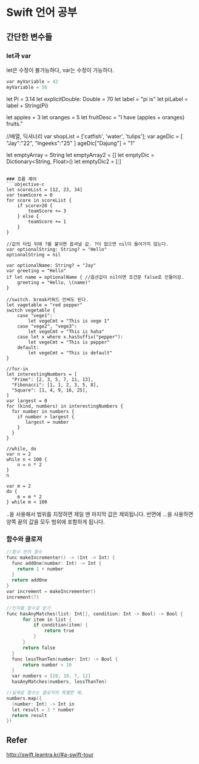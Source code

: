 # Swift 언어 공부

## 간단한 변수들
### let과 var
let은 수정이 불가능하다, var는 수정이 가능하다.
```objective-c
var myVariable = 42
myVariable = 50
```
let Pi = 3.14
let explicitDouble: Double = 70
let label = "pi is"
let piLabel = label + String(Pi)

let apples = 3
let oranges = 5
let fruitDesc = "I have \(apples + oranges) fruits."

//배열, 딕셔너리
var shopList = ['catfish', 'water', 'tulips'];
var ageDic = [
    "Jay":"22",
    "Ingeeks":"25"
]
ageDic["Dajung"] = "1"

let emptyArray = String[]()
let emptyArray2 = []
let emptyDic = Dictionary<String, Float>()
let emptyDic2 = [:]
```

### 흐름 제어
```objective-c
let scoreList = [12, 23, 34]
var teamScore = 0
for score in scoreList {
    if score>20 {
        teamScore += 3
    } else {
        teamScore += 1
    }
}

//값의 타입 뒤에 ?를 붙이면 옵셔널 값. ?이 없으면 nil이 들어가지 않는다.
var optionalString: String? = "Hello"
optionalString = nil

var optionalName: String? = "Jay"
var greeting = "Hello"
if let name = optionalName { //옵션값이 nil이면 조건문 false로 안들어감.
    greeting = "Hello, \(name)"
}

//switch. break키워드 안써도 된다.
let vagetable = "red pepper"
switch vegetable {
    case "vege1":
        let vegeCmt = "This is vege 1"
    case "vege2", "vege3":
        let vegeCmt = "This is haha"
    case let x where x.hasSuffix("pepper"):
        let vegeCmt = "This is pepper"
    default:
        let vegeCmt = "This is default"
}

//for-in
let interestingNumbers = [
  "Prime": [2, 3, 5, 7, 11, 13],
  "Fibonacci": [1, 1, 2, 3, 5, 8],
  "Square": [1, 4, 9, 16, 25],
]
var largest = 0
for (kind, numbers) in interestingNumbers {
  for number in numbers {
    if number > largest {
       largest = number
    }
  }
}

//while, do
var n = 2
while n < 100 {
    n = n * 2
}
n

var m = 2
do {
    m = m * 2
} while m < 100

```
..을 사용해서 범위를 지정하면 제일 맨 마지막 값은 제외됩니다. 반면에 ...을 사용하면 양쪽 끝의 값을 모두 범위에 포함하게 됩니다.

### 함수와 클로져
```objective-c
//함수 안의 함수
func makeIncrementer() -> (Int -> Int) {
  func addOne(number: Int) -> Int {
    return 1 + number
  }
  return addOne
}
var increment = makeIncrementer()
increment(7)

//인자를 함수로 받기
func hasAnyMatches(list: Int[], condition: Int -> Bool) -> Bool {
      for item in list {
          if condition(item) {
              return true
          }
      }
      return false
  }
  func lessThanTen(number: Int) -> Bool {
      return number < 10
  }
  var numbers = [20, 19, 7, 12]
  hasAnyMatches(numbers, lessThanTen)

//실제로 함수는 클로저의 특별한 예.
numbers.map({
  (number: Int) -> Int in
  let result = 3 * number
  return result
})
```

## Refer
http://swift.leantra.kr/#a-swift-tour